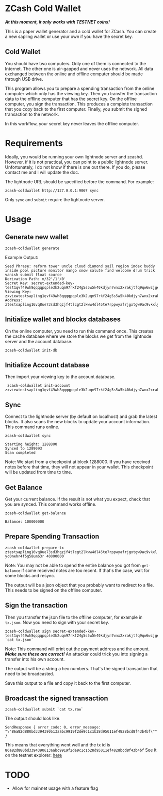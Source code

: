 # ZCash Cold Wallet

***At this moment, it only works with TESTNET coins!***

This is a paper wallet generator and a cold wallet for ZCash. You can create a new
sapling wallet or use your own if you have the secret key.

## Cold Wallet
You should have two computers. Only one of them is connected to the Internet.
The other one is air-gapped and never uses the network. All data exchanged between
the online and offline computer should be made through USB drive.

This program allows you to prepare a spending transaction from the online computer
which only has the viewing key. Then you transfer the transaction data to the offline
computer that has the secret key. On the offline computer, you sign the transaction.
This produces a complete transaction that you copy back to the first computer.
Finally, you submit the signed transaction to the network.

In this workflow, your secret key never leaves the offline computer.

# Requirements

Ideally, you would be running your own lightnode server and zcashd. However, if it
is not practical, you can point to a public lightnode server. Unfortunately, I do not
know if there is one out there. If you do, please contact me and I will update the doc.

The lightnode URL should be specified before the command. For example:

`zcash-coldwallet http://127.0.0.1:9067 sync`

Only `sync` and `submit` require the lightnode server.

# Usage

## Generate new wallet

`zcash-coldwallet generate`

Example Output: 

```
Seed Phrase: reform tower uncle cloud diamond sail region index buddy inside pool picture monitor mango snow salute find welcome drum trick vanish submit float source
Derivation Path: m/32'/1'/0'
Secret Key: secret-extended-key-test1qvf49wh8qqqqpqple3k2uqm97rkf24g5s5w5k40kdjyn7wnx2xrakjtfq9qw6wzjgemcuhmul4a34k2j0vlwk5rys9v57rr94zxu2j0f890qgsmfx5xq895m2glaphpftlar82w4duy2zcgaxtscy3hml9nxntxkzzhaccqysmexwxnhm3aydujfcva7ax8nxn9ckfjug3q92raw4vhp2f8q36g64muzl3e53d6zm897lq8gg3x7upjxwd7j7m4mtmhwjjx9pmyt0nc7u8mw6
Viewing Key: zxviewtestsapling1qvf49wh8qqqqpqple3k2uqm97rkf24g5s5w5k40kdjyn7wnx2xrakjtfq9qw6wzjgccd0249gc86dqhzt0e5fm48p7luzfvx5e5fgpn7ecu33yk4pdjxp53xsyerjwmv7j4t64vvsxd6a0qzzqecpf93rp8n473hkh0rwrtrsmexwxnhm3aydujfcva7ax8nxn9ckfjug3q92raw4vhp2f8q36g64muzl3e53d6zm897lq8gg3x7upjxwd7j7m4mtmhwjjx9pmyt0nchzn4xk
Address: ztestsapling16vq8ue73sd3hqzjf4tlcgt2lkww4dl45te7rppwyafrjgxtgw9ac9vkxlyc0nehr4f5g58um63r
```

## Initialize wallet and blocks databases

On the online computer, you need to run this command once. This creates the cache database
where we store the blocks we get from the lightnode server and the account database.

`zcash-coldwallet init-db`

## Initialize Account database

Then import your viewing key to the account database.

```
 zcash-coldwallet init-account zxviewtestsapling1qvf49wh8qqqqpqple3k2uqm97rkf24g5s5w5k40kdjyn7wnx2xrakjtfq9qw6wzjgccd0249gc86dqhzt0e5fm48p7luzfvx5e5fgpn7ecu33yk4pdjxp53xsyerjwmv7j4t64vvsxd6a0qzzqecpf93rp8n473hkh0rwrtrsmexwxnhm3aydujfcva7ax8nxn9ckfjug3q92raw4vhp2f8q36g64muzl3e53d6zm897lq8gg3x7upjxwd7j7m4mtmhwjjx9pmyt0nchzn4xk
```

## Sync

Connect to the lightnode server (by default on localhost) and grab the latest blocks.
It also scans the new blocks to update your account information. This command runs online.

`zcash-coldwallet sync`

```
Starting height: 1288000
Synced to 1289093
Scan completed
```

Note: We start from a checkpoint at block 1288000. If you have received notes 
before that time, they will not appear in your wallet. This checkpoint will
be updated from time to time.

## Get Balance

Get your current balance. If the result is not what you expect, check that you are
synced. This command works offline.

`zcash-coldwallet get-balance`

```
Balance: 100000000
```

## Prepare Spending Transaction

`zcash-coldwallet prepare-tx ztestsapling16vq8ue73sd3hqzjf4tlcgt2lkww4dl45te7rppwyafrjgxtgw9ac9vkxlyc0nehr4f5g58um63r 40000000`

Note: You may not be able to spend the entire balance you got from `get-balance` if
some received notes are too recent. If that's the case, wait for some blocks and 
resync.

The output will be a json object that you probably want to redirect to a file. This 
needs to be signed on the offline computer.

## Sign the transaction

Then you transfer the json file to the offline computer, for example in `tx.json`.
Now you need to sign with your secret key.

~~~
zcash-coldwallet sign secret-extended-key-test1qvf49wh8qqqqpqple3k2uqm97rkf24g5s5w5k40kdjyn7wnx2xrakjtfq9qw6wzjgemcuhmul4a34k2j0vlwk5rys9v57rr94zxu2j0f890qgsmfx5xq895m2glaphpftlar82w4duy2zcgaxtscy3hml9nxntxkzzhaccqysmexwxnhm3aydujfcva7ax8nxn9ckfjug3q92raw4vhp2f8q36g64muzl3e53d6zm897lq8gg3x7upjxwd7j7m4mtmhwjjx9pmyt0nc7u8mw6 `cat tx.json`
~~~

Note: This command will print out the payment address and the amount.
***Make sure these are correct!*** An attacker could trick
you into signing a transfer into his own account.

The output will be a string a hex numbers. That's the signed transaction that need to be broadcasted.

Save this output to a file and copy it back to the first computer.

## Broadcast the signed transaction

~~~
zcash-coldwallet submit `cat tx.raw`
~~~

The output should look like:

```
SendResponse { error_code: 0, error_message: "\"86a82d880bd3394390613aabc9919f2de9c1c1b28d95011ef4828bcd8f43b4bf\"" }
```

This means that everything went well and the tx id is `86a82d880bd3394390613aabc9919f2de9c1c1b28d95011ef4828bcd8f43b4bf`
See it on the testnet explorer: [here](https://explorer.testnet.z.cash/tx/86a82d880bd3394390613aabc9919f2de9c1c1b28d95011ef4828bcd8f43b4bf)

# TODO

- Allow for mainnet usage with a feature flag



